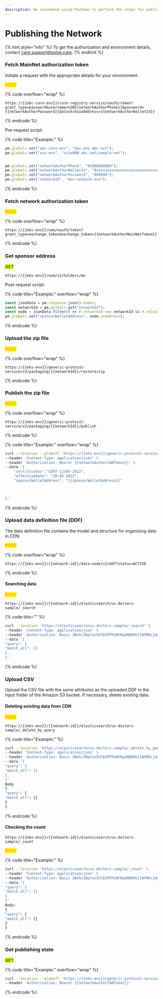 ```yaml
---
description: We recommend using Postman to perform the steps for publishing the network.
---
```


# Publishing the Network

{% hint style="info" %}
To get the authorization and environment details, contact [care.support@solve.care](mailto:care.support@solve.care)_._
{% endhint %}

### Fetch MainNet authorization token

Initiate a request with the appropriate details for your environment.

<mark style="color:orange;">**POST**</mark>

{% code overflow="wrap" %}
```
https://{{abc-care-env}}/core-registry-service/oauth/token?grant_type=password&username=%2B{{networkAuthorPhone}}&password={{networkAuthorPassword}}&blockchainAddress={{networkAuthorWalletId}}
```
{% endcode %}

Pre-request script:

{% code title="Example:" %}
```javascript
pm.globals.set("abc-care-env", "dev.env.abc.net");
pm.globals.set("xxx-env", "site000.abc.net/sample-net");


pm.globals.set("networkAuthorPhone", "91888888888");
pm.globals.set("networkAuthorWalletId", "0xxxxxxxxxxxxxxxxxxxxxxxxxxxxxxxxxxxxx");
pm.globals.set("networkAuthorPassword", "999999");
pm.globals.set("networkId", "dev-network-xxx");
```
{% endcode %}

### Fetch network authorization token

<mark style="color:orange;">**POST**</mark>

{% code overflow="wrap" %}
```
https://{{eks-env}}/nom/oauth/token?grant_type=exchange_token&exchange_token={{networkAuthorMainNetToken}}
```
{% endcode %}

### Get sponsor address

<mark style="color:green;">**GET**</mark>

```url
https://{{eks-env}}/nom/v2/holders/me
```

Post-request script:

{% code title="Example:" overflow="wrap" %}
```javascript
const jsonData = pm.response.json().nodes;
const networkId = pm.globals.get("networkId");
const node = jsonData.filter(r => r.networkId === networkId && r.roleId === 'NETWORK_SPONSOR')[0];
pm.globals.set("sponsorWalletAddress", node.scAddress);
```
{% endcode %}

### Upload the zip file

<mark style="color:orange;">**POST**</mark>

{% code overflow="wrap" %}
```url
https://{{eks-env}}/generic-protocol-service/v2/packaging/{{networkId}}/restore/zip
```
{% endcode %}

### Publish the zip file

<mark style="color:orange;">**POST**</mark>

{% code overflow="wrap" %}
```url
https://{{eks-env}}/generic-protocol-service/v2/packaging/{{networkId}}/publish
```
{% endcode %}

{% code title="Example:" overflow="wrap" %}
```bash
curl --location --globoff 'https://{{eks-env}}/generic-protocol-service/v2/packaging/{{networkId}}/publish' \
--header 'Content-Type: application/json' \
--header 'Authorization: Bearer {{networkAuthorCANToken}}' \
--data '{
    "certificates":"CERT-12345-2022",
    "effectiveDate": "20-05-2022",
    "sponsorWalletAddress": "{{sponsorWalletAddress}}"
    
    

}'
```
{% endcode %}

### Upload data definition file (DDF)

The data definition file contains the model and structure for organizing data in CDN.

<mark style="color:orange;">**POST**</mark>

{% code overflow="wrap" %}
```url
https://{{eks-env}}/{{network-id}}/data-node/v1/ddf?status=ACTIVE
```
{% endcode %}

#### Searching data

<mark style="color:orange;">**POST**</mark>

```
https://{{eks-env}}/{{network-id}}/elasticsearch/us-doctors-sample/_search
```

{% code title="" %}
```bash
curl --location 'https://elasticsearch/us-doctors-sample/_search' \
--header 'Content-Type: application/json' \
--header 'Authorization: Basic ZWxhc3RpYzo5UlBJMTMzNFNydHBOMzI1NFNRcjd4clI=' \
--data '{
"query": {
"match_all": {}
}
}'
```
{% endcode %}

### Upload CSV

Upload the CSV file with the same attributes as the uploaded DDF in the input folder of the Amazon S3 bucket. If necessary, delete existing data.

#### Deleting existing data from CDN

<mark style="color:orange;">**POST**</mark>

```
https://{{eks-env}}/{{network-id}}/elasticsearch/us-doctors-sample/_delete_by_query
```

{% code title="Example:" %}
```bash
curl --location 'https://elasticsearch/us-doctors-sample/_delete_by_query' \
--header 'Content-Type: application/json' \
--header 'Authorization: Basic ZWxhc3RpYzo5UlBJMTMzNFNydHBOMzI1NFNRcjd4clI=' \
--data '{
"query": {
"match_all": {}
}
}'
Body
{
"query": {
"match_all": {}
}
}
```
{% endcode %}

#### Checking the count

```
https://{{eks-env}}/{{network-id}}/elasticsearch/us-doctors-sample/_count
```

<mark style="color:orange;">**POST**</mark>

{% code title="Example:" %}
```bash
curl --location 'https://elasticsearch/us-doctors-sample/_count' \
--header 'Content-Type: application/json' \
--header 'Authorization: Basic ZWxhc3RpYzo5UlBJMTMzNFNydHBOMzI1NFNRcjd4clI=' \
--data '{
"query": {
"match_all": {}
}
}'
Body:
{
"query": {
"match_all": {}
}
}
```
{% endcode %}

### Get publishing state

<mark style="color:green;">**GET**</mark>

{% code title="Example:" overflow="wrap" %}
```bash
curl --location --globoff 'https://{{eks-env}}/generic-protocol-service/v2/packaging/{{networkId}}/{{networkVersion}}' \
--header 'Authorization: Bearer {{networkAuthorCANToken}}'
```
{% endcode %}

